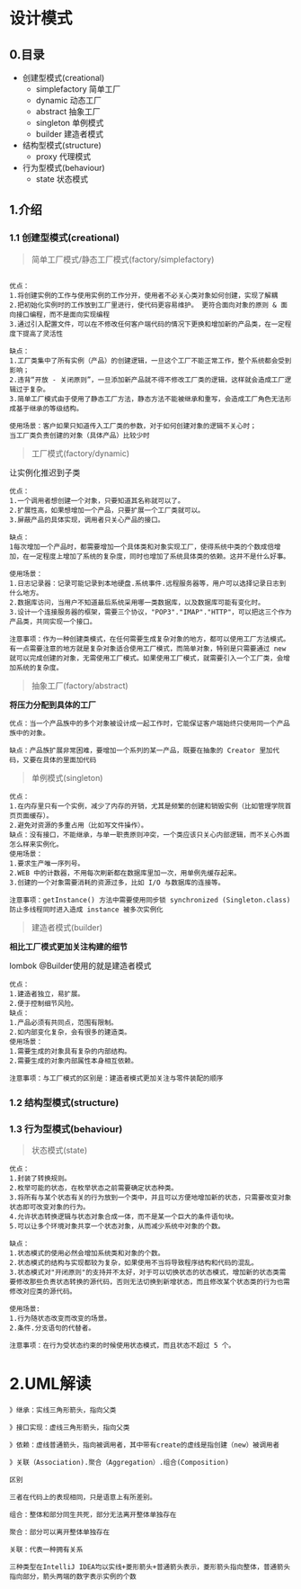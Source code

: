 # 设计模式

## 0.目录

- 创建型模式(creational)
  * simplefactory 简单工厂
  * dynamic 动态工厂
  * abstract 抽象工厂
  * singleton 单例模式
  * builder 建造者模式
- 结构型模式(structure)
  * proxy 代理模式
- 行为型模式(behaviour)
  * state 状态模式


## 1.介绍

### 1.1 创建型模式(creational)

> 简单工厂模式/静态工厂模式(factory/simplefactory)

```

优点：
1.将创建实例的工作与使用实例的工作分开，使用者不必关心类对象如何创建，实现了解耦
2.把初始化实例时的工作放到工厂里进行，使代码更容易维护。 更符合面向对象的原则 & 面向接口编程，而不是面向实现编程
3.通过引入配置文件，可以在不修改任何客户端代码的情况下更换和增加新的产品类，在一定程度下提高了灵活性

缺点：
1.工厂类集中了所有实例（产品）的创建逻辑，一旦这个工厂不能正常工作，整个系统都会受到影响；
2.违背“开放 - 关闭原则”，一旦添加新产品就不得不修改工厂类的逻辑，这样就会造成工厂逻辑过于复杂。
3.简单工厂模式由于使用了静态工厂方法，静态方法不能被继承和重写，会造成工厂角色无法形成基于继承的等级结构。

使用场景：客户如果只知道传入工厂类的参数，对于如何创建对象的逻辑不关心时；
当工厂类负责创建的对象（具体产品）比较少时
```

> 工厂模式(factory/dynamic)

让实例化推迟到子类

```
优点： 
1.一个调用者想创建一个对象，只要知道其名称就可以了。 
2.扩展性高，如果想增加一个产品，只要扩展一个工厂类就可以。 
3.屏蔽产品的具体实现，调用者只关心产品的接口。

缺点：
1每次增加一个产品时，都需要增加一个具体类和对象实现工厂，使得系统中类的个数成倍增加，在一定程度上增加了系统的复杂度，同时也增加了系统具体类的依赖。这并不是什么好事。

使用场景： 
1.日志记录器：记录可能记录到本地硬盘.系统事件.远程服务器等，用户可以选择记录日志到什么地方。 
2.数据库访问，当用户不知道最后系统采用哪一类数据库，以及数据库可能有变化时。 
3.设计一个连接服务器的框架，需要三个协议，"POP3"."IMAP"."HTTP"，可以把这三个作为产品类，共同实现一个接口。

注意事项：作为一种创建类模式，在任何需要生成复杂对象的地方，都可以使用工厂方法模式。有一点需要注意的地方就是复杂对象适合使用工厂模式，而简单对象，特别是只需要通过 new 就可以完成创建的对象，无需使用工厂模式。如果使用工厂模式，就需要引入一个工厂类，会增加系统的复杂度。
```

> 抽象工厂(factory/abstract)

**将压力分配到具体的工厂**

```
优点：当一个产品族中的多个对象被设计成一起工作时，它能保证客户端始终只使用同一个产品族中的对象。

缺点：产品族扩展非常困难，要增加一个系列的某一产品，既要在抽象的 Creator 里加代码，又要在具体的里面加代码
```

> 单例模式(singleton)

```
优点：
1.在内存里只有一个实例，减少了内存的开销，尤其是频繁的创建和销毁实例（比如管理学院首页页面缓存）。
2.避免对资源的多重占用（比如写文件操作）。
缺点：没有接口，不能继承，与单一职责原则冲突，一个类应该只关心内部逻辑，而不关心外面怎么样来实例化。
使用场景：
1.要求生产唯一序列号。
2.WEB 中的计数器，不用每次刷新都在数据库里加一次，用单例先缓存起来。
3.创建的一个对象需要消耗的资源过多，比如 I/O 与数据库的连接等。

注意事项：getInstance() 方法中需要使用同步锁 synchronized (Singleton.class) 防止多线程同时进入造成 instance 被多次实例化
```

> 建造者模式(builder)

**相比工厂模式更加关注构建的细节**

lombok @Builder使用的就是建造者模式

```
优点： 
1.建造者独立，易扩展。 
2.便于控制细节风险。
缺点： 
1.产品必须有共同点，范围有限制。 
2.如内部变化复杂，会有很多的建造类。
使用场景： 
1.需要生成的对象具有复杂的内部结构。 
2.需要生成的对象内部属性本身相互依赖。

注意事项：与工厂模式的区别是：建造者模式更加关注与零件装配的顺序
```

### 1.2 结构型模式(structure)


### 1.3 行为型模式(behaviour)

> 状态模式(state)

```
优点：
1.封装了转换规则。 
2.枚举可能的状态，在枚举状态之前需要确定状态种类。 
3.将所有与某个状态有关的行为放到一个类中，并且可以方便地增加新的状态，只需要改变对象状态即可改变对象的行为。 
4.允许状态转换逻辑与状态对象合成一体，而不是某一个巨大的条件语句块。 
5.可以让多个环境对象共享一个状态对象，从而减少系统中对象的个数。

缺点：
1.状态模式的使用必然会增加系统类和对象的个数。 
2.状态模式的结构与实现都较为复杂，如果使用不当将导致程序结构和代码的混乱。 
3.状态模式对"开闭原则"的支持并不太好，对于可以切换状态的状态模式，增加新的状态类需要修改那些负责状态转换的源代码，否则无法切换到新增状态，而且修改某个状态类的行为也需修改对应类的源代码。

使用场景:
1.行为随状态改变而改变的场景。
2.条件.分支语句的代替者。

注意事项：在行为受状态约束的时候使用状态模式，而且状态不超过 5 个。
```

# 2.UML解读

```
》继承：实线三角形箭头，指向父类

》接口实现：虚线三角形箭头，指向父类

》依赖：虚线普通箭头，指向被调用者，其中带有create的虚线是指创建（new）被调用者

》关联（Association).聚合（Aggregation）.组合(Composition)

区别

三者在代码上的表现相同，只是语意上有所差别。

组合：整体和部分同生共死，部分无法离开整体单独存在

聚合：部分可以离开整体单独存在

关联：代表一种拥有关系

三种类型在IntelliJ IDEA均以实线+菱形箭头+普通箭头表示，菱形箭头指向整体，普通箭头指向部分，箭头两端的数字表示实例的个数

```

